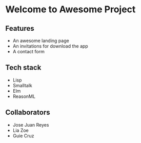 # Welcome to Awesome Project

## Features

- An awesome landing page
- An invitations for download the app
- A contact form

## Tech stack

- Lisp
- Smalltalk
- Elm
- ReasonML

## Collaborators

- Jose Juan Reyes
- Lia Zoe
- Guie Cruz
